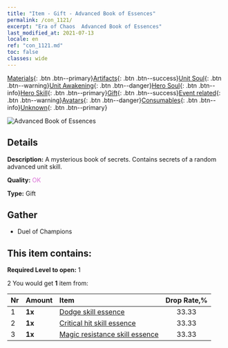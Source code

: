 ```yaml
---
title: "Item - Gift - Advanced Book of Essences"
permalink: /con_1121/
excerpt: "Era of Chaos  Advanced Book of Essences"
last_modified_at: 2021-07-13
locale: en
ref: "con_1121.md"
toc: false
classes: wide
---
```

 [Materials](/Items/){: .btn .btn--primary}[Artifacts](/Items/Artifacts/){: .btn .btn--success}[Unit Soul](/Items/UnitSoul/){: .btn .btn--warning}[Unit Awakening](/Items/UnitAwakening/){: .btn .btn--danger}[Hero Soul](/Items/HeroSoul/){: .btn .btn--info}[Hero Skill](/Items/HeroSkill/){: .btn .btn--primary}[Gift](/Items/Gift/){: .btn .btn--success}[Event related](/Items/Events/){: .btn .btn--warning}[Avatars](/Items/Avatars/){: .btn .btn--danger}[Consumables](/Items/Consumables/){: .btn .btn--info}[Unknown](/Items/Unknown/){: .btn .btn--primary}

 ![Advanced Book of Essences](/images/t/i_7011.png)

## Details
 **Description:** A mysterious book of secrets. Contains secrets of a random advanced unit skill.

 **Quality:** <span style="color: #DA70D6">OK</span>

 **Type:** Gift

## Gather

*    Duel of Champions 

## This item contains:

 **Required Level to open:** 1

 2 You would get **1** item  from:

  | Nr | Amount |     Item    | Drop Rate,% |
  |:---|:-------|:------------|:---------:|
  | 1 |  **1x** | [Dodge skill essence](/Items/con_1114/) | 33.33 | 
  | 2 |  **1x** | [Critical hit skill essence](/Items/con_1115/) | 33.33 | 
  | 3 |  **1x** | [Magic resistance skill essence](/Items/con_1118/) | 33.33 | 
